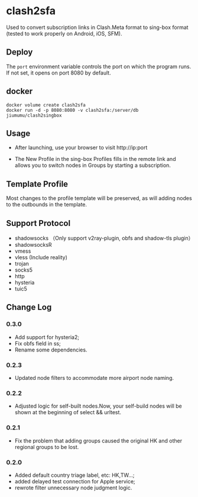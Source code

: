 # clash2sfa
Used to convert subscription links in Clash.Meta format to sing-box format (tested to work properly on Android, iOS, SFM).

## Deploy
The `port` environment variable controls the port on which the program runs. If not set, it opens on port 8080 by default.

## docker
```
docker volume create clash2sfa    
docker run -d -p 8080:8080 -v clash2sfa:/server/db jiumumu/clash2singbox
```
## Usage
- After launching, use your browser to visit http://ip:port

- The New Profile in the sing-box Profiles fills in the remote link and allows you to switch nodes in Groups by starting a subscription.

## Template Profile
Most changes to the profile template will be preserved, as will adding nodes to the outbounds in the template.

## Support Protocol
- shadowsocks （Only support v2ray-plugin, obfs and shadow-tls plugin）
- shadowsocksR
- vmess
- vless (Include reality)
- trojan
- socks5
- http
- hysteria
- tuic5

## Change Log
### 0.3.0
- Add support for hysteria2;
- Fix obfs field in ss;
- Rename some dependencies.
### 0.2.3
- Updated node filters to accommodate more airport node naming.
### 0.2.2
- Adjusted logic for self-built nodes.Now, your self-build nodes will be shown at the beginning of select && urltest. 
### 0.2.1
- Fix the problem that adding groups caused the original HK and other regional groups to be lost.
### 0.2.0
- Added default country triage label, etc: HK,TW...;
- added delayed test connection for Apple service;
- rewrote filter unnecessary node judgment logic.